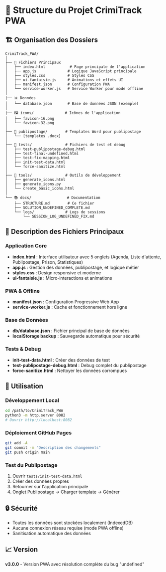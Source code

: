 # 📁 Structure du Projet CrimiTrack PWA

## 🏗️ Organisation des Dossiers

```
CrimiTrack_PWA/
│
├── 📱 Fichiers Principaux
│   ├── index.html           # Page principale de l'application
│   ├── app.js              # Logique JavaScript principale
│   ├── styles.css          # Styles CSS
│   ├── ui-fantaisie.js     # Animations et effets UI
│   ├── manifest.json       # Configuration PWA
│   └── service-worker.js   # Service Worker pour mode offline
│
├── 📊 Données
│   └── database.json       # Base de données JSON (exemple)
│
├── 🖼️ icons/              # Icônes de l'application
│   ├── favicon-16.png
│   └── favicon-32.png
│
├── 📄 publipostage/        # Templates Word pour publipostage
│   └── [templates .docx]
│
├── 🧪 tests/               # Fichiers de test et debug
│   ├── test-publipostage-debug.html
│   ├── test-final-undefined.html
│   ├── test-fix-mapping.html
│   ├── init-test-data.html
│   └── force-sanitize.html
│
├── 🔧 tools/               # Outils de développement
│   ├── generate_icons.html
│   ├── generate_icons.py
│   └── create_basic_icons.html
│
└── 📚 docs/                # Documentation
    ├── STRUCTURE.md        # Ce fichier
    ├── SOLUTION_UNDEFINED_COMPLETE.md
    └── logs/              # Logs de sessions
        └── SESSION_LOG_UNDEFINED_FIX.md
```

## 🎯 Description des Fichiers Principaux

### Application Core
- **index.html** : Interface utilisateur avec 5 onglets (Agenda, Liste d'attente, Publipostage, Prison, Statistiques)
- **app.js** : Gestion des données, publipostage, et logique métier
- **styles.css** : Design responsive et moderne
- **ui-fantaisie.js** : Micro-interactions et animations

### PWA & Offline
- **manifest.json** : Configuration Progressive Web App
- **service-worker.js** : Cache et fonctionnement hors ligne

### Base de Données
- **db/database.json** : Fichier principal de base de données
- **localStorage backup** : Sauvegarde automatique pour sécurité

### Tests & Debug
- **init-test-data.html** : Créer des données de test
- **test-publipostage-debug.html** : Debug complet du publipostage
- **force-sanitize.html** : Nettoyer les données corrompues

## 🚀 Utilisation

### Développement Local
```bash
cd /path/to/CrimiTrack_PWA
python3 -m http.server 8082
# Ouvrir http://localhost:8082
```

### Déploiement GitHub Pages
```bash
git add -A
git commit -m "Description des changements"
git push origin main
```

### Test du Publipostage
1. Ouvrir `tests/init-test-data.html`
2. Créer des données propres
3. Retourner sur l'application principale
4. Onglet Publipostage → Charger template → Générer

## 🔒 Sécurité
- Toutes les données sont stockées localement (IndexedDB)
- Aucune connexion réseau requise (mode PWA offline)
- Sanitisation automatique des données

## 📈 Version
**v3.0.0** - Version PWA avec résolution complète du bug "undefined"
